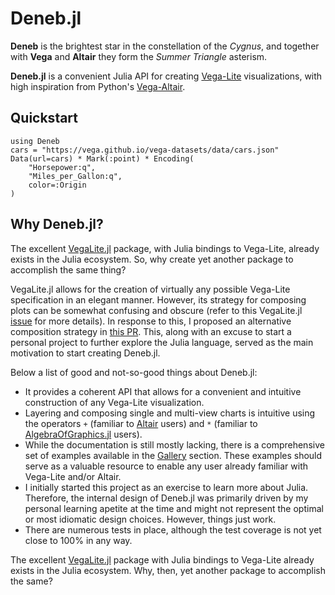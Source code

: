 # Deneb.jl

**Deneb** is the brightest star in the constellation of the *Cygnus*, and together with **Vega** and **Altair** they form the *Summer Triangle* asterism.

**Deneb.jl** is a convenient Julia API for creating [Vega-Lite](https://vega.github.io/vega-lite/) visualizations, with high inspiration from Python's [Vega-Altair](https://altair-viz.github.io/).

## Quickstart

```@example
using Deneb
cars = "https://vega.github.io/vega-datasets/data/cars.json"
Data(url=cars) * Mark(:point) * Encoding(
    "Horsepower:q",
    "Miles_per_Gallon:q",
    color=:Origin
)
```

## Why Deneb.jl?

The excellent [VegaLite.jl](https://github.com/queryverse/VegaLite.jl/tree/master) package, with Julia bindings to Vega-Lite, already exists in the Julia ecosystem. So, why create yet another package to accomplish the same thing?

VegaLite.jl allows for the creation of virtually any possible Vega-Lite specification in an elegant manner. However, its strategy for composing plots can be somewhat confusing and obscure (refer to this VegaLite.jl [issue](https://github.com/queryverse/VegaLite.jl/issues/230) for more details). In response to this, I proposed an alternative composition strategy in [this PR](https://github.com/queryverse/VegaLite.jl/pull/411). This, along with an excuse to start a personal project to further explore the Julia language, served as the main motivation to start creating Deneb.jl.

Below a list of good and not-so-good things about Deneb.jl:
- It provides a coherent API that allows for a convenient and intuitive construction of any Vega-Lite visualization.
- Layering and composing single and multi-view charts is intuitive using the operators `+` (familiar to [Altair](https://altair-viz.github.io/) users) and `*` (familiar to [AlgebraOfGraphics.jl](https://github.com/MakieOrg/AlgebraOfGraphics.jl) users).
- While the documentation is still mostly lacking, there is a comprehensive set of examples available in the [Gallery](@ref) section. These examples should serve as a valuable resource to enable any user already familiar with Vega-Lite and/or Altair.
- I initially started this project as an exercise to learn more about Julia. Therefore, the internal design of Deneb.jl was primarily driven by my personal learning apetite at the time and might not represent the optimal or most idiomatic design choices. However, things just work.
- There are numerous tests in place, although the test coverage is not yet close to 100% in any way.

The excellent [VegaLite.jl](https://github.com/queryverse/VegaLite.jl/tree/master) package with Julia bindings to Vega-Lite already exists in the Julia ecosystem. Why, then, yet another package to accomplish the same?
